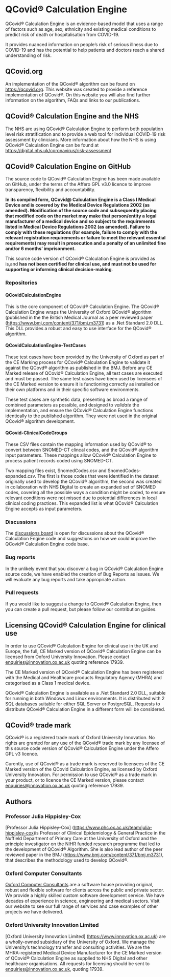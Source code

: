 # QCovid® Calculation Engine

QCovid® Calculation Engine is an evidence-based model that uses a range of factors such as age, sex, ethnicity and existing medical conditions to predict risk of death or hospitalisation from COVID-19.

It provides nuanced information on people’s risk of serious illness due to COVID-19 and has the potential to help patients and doctors reach a shared understanding of risk.

## QCovid.org
An implementation of the QCovid® algorithm can be found on https://qcovid.org. This website was created to provide a reference implementation of QCovid®. On this website you will also find further information on the algorithm, FAQs and links to our publications.

## QCovid® Calculation Engine and the NHS
The NHS are using QCovid® Calculation Engine to perform both population level risk stratification and to provide a web tool for individual COVID-19 risk assessment by clinicians. More information about how the NHS is using QCovid® Calculation Engine can be found at https://digital.nhs.uk/coronavirus/risk-assessment

## QCovid® Calculation Engine on GitHub
The source code to QCovid® Calculation Engine has been made available on GitHub, under the terms of the Affero GPL v3.0 licence to improve transparency, flexibility and accountability. 

**In its compiled form, QCovid@ Calculation Engine is a Class I Medical Device and is covered by the Medical Device Regulations 2002 (as amended). Modification of the source code and subsequently placing that modified code on the market may make that person/entity a legal manufacturer of a medical device and so subject to the requirements listed in Medical Device Regulations 2002 (as amended). Failure to comply with these regulations (for example, failure to comply with the relevant registration requirements or failure to meet the relevant essential requirements) may result in prosecution and a penalty of an unlimited fine and/or 6 months’ imprisonment.** 

This source code version of QCovid® Calculation Engine is provided as is,and **has not been certified for clinical use, and must not be used for supporting or informing clinical decision-making**.

### Repositories

#### QCovidCalculationEngine
This is the core component of QCovid® Calculation Engine. The QCovid® Calculation Engine wraps the University of Oxford QCovid® algorithm (published in the the British Medical Journal as a peer reviewed paper (https://www.bmj.com/content/371/bmj.m3731) as a .Net Standard 2.0 DLL. This DLL provides a robust and easy to use interface for the QCovid® algorithm.

#### QCovidCalculationEngine-TestCases
These test cases have been provided by the University of Oxford as part of the CE Marking process for QCovid® Calculation Engine to validate it against the QCovd® algorithm as published in the BMJ. Before any CE Marked release of QCovid® Calculation Engine, all test cases are executed and must be passed. The same test cases have been used by licensees of the CE Marked version to ensure it is functioning correctly as installed on their own platforms and in their specific software environments.

These test cases are synthetic data, presenting as broad a range of combined parameters as possible, and designed to _validate_ the implementation, and ensure the QCovid® Calculation Engine functions identically to the published algorithm. They were not used in the original QCovid® algorithm development.

#### QCovid-ClinicalCodeGroups
These CSV files contain the mapping information used by QCovid® to convert between SNOMED-CT clincal codes, and the QCovid® algorithm input parameters. These mappings allow QCovid® Calculation Engine to process patient records coded using SNOMED-CT. 

Two mapping files exist, SnomedCodes.csv and SnomedCodes-expanded.csv. The first is those codes that were identified in the dataset originally used to develop the QCovid® algorithm, the second was created in collaboration with NHS Digital to create an expanded set of SNOMED codes, covering all the possible ways a condition might be coded, to ensure relevant conditions were not missed due to potential differences in local clinical coding practices. This expanded list is what QCovid® Calculation Engine accepts as input parameters.  

### Discussions
The [discussions board](https://github.com/QCovid/QCovid/discussions) is open for discussions about the QCovid® Calculation Engine code and suggestions on how we could improve the QCovid® Calculation Engine code base.

### Bug reports
In the unlikely event that you discover a bug in QCovid® Calculation Engine source code, we have enabled the creation of Bug Reports as Issues. 
We will evaluate any bug reports and take appropriate action.

### Pull requests
If you would like to suggest a change to QCovid® Calculation Engine, then you can create a pull request, but please follow our contribution guides.

## Licensing QCovid® Calculation Engine for clinical use
In order to use QCovid® Calculation Engine for clinical use in the UK and Europe, the full, CE Marked version of QCovid® Calculation Engine can be licensed from Oxford University Innovation. Please contact enquiries@innovation.ox.ac.uk quoting reference 17939.

The CE Marked version of QCovid® Calculation Engine has been registered with the Medical and Healthcare products Regulatory Agency (MHRA) and categorised as a Class 1 medical device.

QCovid® Calculation Engine is available as a .Net Standard 2.0 DLL, suitable for running in both Windows and Linux environments. It is distributed with 2 SQL databases suitable for either SQL Server or PostgreSQL. Requests to distribute QCovid® Calculation Engine in a different form will be considered.

## QCovid® trade mark
QCovid® is a registered trade mark of Oxford University Innovation. No rights are granted for any use of the QCovid® trade mark by any licensee of this source code version of QCovid® Calculation Engine under the Affero GPL v3 licence. 

Curently, use of QCovid® as a trade mark is reserved to licensees of the CE Marked version of the QCovid Calculation Engine, as licensed by Oxford University Innovation. For permission to use QCovid® as a trade mark in your product, or to licence the CE Marked version, please contact enquiries@innovation.ox.ac.uk quoting reference 17939. 

## Authors
### Professor Julia Hippisley-Cox
[Professor Julia Hippisley-Cox] (https://www.phc.ox.ac.uk/team/julia-hippisley-cox)is Professor of Clinical Epidemiology & General Practice in the Nuffield Department of Primary Care at the University of Oxford and the principle investigator on the NIHR funded research programme that led to the development of QCovid® Algorithm. She is also lead author of the peer reviewed paper in the BMJ (https://www.bmj.com/content/371/bmj.m3731), that describes the methodology used to develop QCovid®.

### Oxford Computer Consultants
[Oxford Computer Consultants](https://www.oxfordcc.co.uk/) are a software house providing original, robust and flexible software for clients across the public and private sector. We provide a highly skilled custom software development service. We have decades of experience in science, engineering and medical sectors. Visit our website to see our full range of services and case examples of other projects we have delivered.

### Oxford University Innovation Limited
[Oxford University Innovation Limited] (https://www.innovation.ox.ac.uk) are a wholly-owned subsidiary of the University of Oxford. We manage the University’s technology transfer and consulting activities. We are the MHRA-registered Medical Device Manufacturer for the CE Marked version of QCovid® Calculation Engine as supplied to NHS Digital and other healthcare organisations. All requests for licensing should be sent to enquiries@innovation.ox.ac.uk, quoting 17939.
